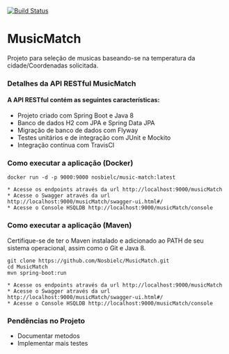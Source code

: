 [![Build Status](https://travis-ci.org/Nosbielc/MusicMatch.svg?branch=master)](https://travis-ci.org/Nosbielc/MusicMatch)

# MusicMatch
Projeto para seleção de musicas baseando-se na temperatura da cidade/Coordenadas solicitada.

### Detalhes da API RESTful MusicMatch

#### A API RESTful contém as seguintes características:  
* Projeto criado com Spring Boot e Java 8
* Banco de dados H2 com JPA e Spring Data JPA
* Migração de banco de dados com Flyway
* Testes unitários e de integração com JUnit e Mockito
* Integração contínua com TravisCI

### Como executar a aplicação (Docker)
```
docker run -d -p 9000:9000 nosbielc/music-match:latest

* Acesse os endpoints através da url http://localhost:9000/musicMatch
* Acesse o Swagger através da url http://localhost:9000/musicMatch/swagger-ui.html#/
* Acesse o Console HSQLDB http://localhost:9000/musicMatch/console
```

### Como executar a aplicação (Maven)
Certifique-se de ter o Maven instalado e adicionado ao PATH de seu sistema operacional, assim como o Git e Java 8.
```
git clone https://github.com/Nosbielc/MusicMatch.git
cd MusicMatch
mvn spring-boot:run

* Acesse os endpoints através da url http://localhost:9000/musicMatch
* Acesse o Swagger através da url http://localhost:9000/musicMatch/swagger-ui.html#/
* Acesse o Console HSQLDB http://localhost:9000/musicMatch/console
```

### Pendências no Projeto
* Documentar metodos
* Implementar mais testes
